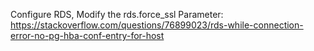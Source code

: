 Configure RDS, Modify the rds.force_ssl Parameter: https://stackoverflow.com/questions/76899023/rds-while-connection-error-no-pg-hba-conf-entry-for-host